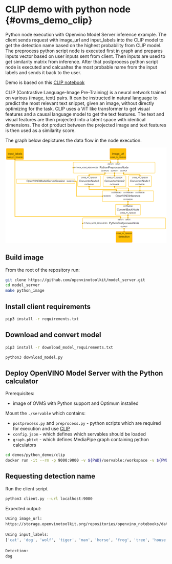 # CLIP demo with python node {#ovms_demo_clip}

Python node execution with Openvino Model Server inference example.
The client sends request with image_url and input_labels into the CLIP model to get the detection name based on the highest probability from CLIP model. The preprocess python script node is executed first in graph and prepares inputs vector based on user inputs sent from client. Then inputs are used to get similarity matrix from inference. After that postprocess python script node is executed and calcualtes the most probable name from the input labels and sends it back to the user.

Demo is based on this [CLIP notebook](https://github.com/openvinotoolkit/openvino_notebooks/blob/main/notebooks/228-clip-zero-shot-image-classification/228-clip-zero-shot-convert.ipynb)

CLIP (Contrastive Language-Image Pre-Training) is a neural network trained on various (image, text) pairs. It can be instructed in natural language to predict the most relevant text snippet, given an image, without directly optimizing for the task. CLIP uses a ViT like transformer to get visual features and a causal language model to get the text features. The text and visual features are then projected into a latent space with identical dimensions. The dot product between the projected image and text features is then used as a similarity score.

The graph below depictures the data flow in the node execution.

![Mediapipe graph image](graph.png)

## Build image

From the root of the repository run:

```bash
git clone https://github.com/openvinotoolkit/model_server.git
cd model_server
make python_image
```

## Install client requirements

```bash
pip3 install -r requirements.txt 
```

## Download and convert model

```bash
pip3 install -r download_model_requirements.txt 
```

```bash
python3 download_model.py
```

## Deploy OpenVINO Model Server with the Python calculator
Prerequisites:
-  image of OVMS with Python support and Optimum installed

Mount the `./servable` which contains:
- `postprocess.py` and `preprocess.py` - python scripts which are required for execution and use [CLIP](https://github.com/openvinotoolkit/openvino_notebooks/blob/main/notebooks/228-clip-zero-shot-image-classification/228-clip-zero-shot-convert.ipynb)
- `config.json` - which defines which servables should be loaded
- `graph.pbtxt` - which defines MediaPipe graph containing python calculators

```bash
cd demos/python_demos/clip
docker run -it --rm -p 9000:9000 -v ${PWD}/servable:/workspace -v ${PWD}/model:/model/ openvino/model_server:py --config_path /workspace/config.json --port 9000
```

## Requesting detection name

Run the client script
```bash
python3 client.py --url localhost:9000
```

Expected output:
```bash
Using image_url:
https://storage.openvinotoolkit.org/repositories/openvino_notebooks/data/data/image/coco.jpg

Using input_labels:
['cat', 'dog', 'wolf', 'tiger', 'man', 'horse', 'frog', 'tree', 'house', 'computer']

Detection:
dog

```
